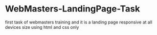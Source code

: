 # WebMasters-LandingPage-Task
first task of webmasters training and it is a landing page responsive at all devices size using html and css only
